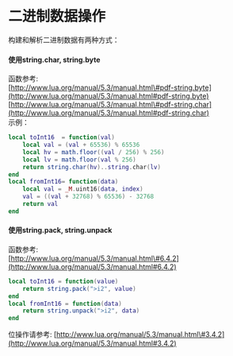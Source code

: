 # 二进制数据操作

构建和解析二进制数据有两种方式：

#### 使用string.char, string.byte

函数参考:  
[http://www.lua.org/manual/5.3/manual.html\#pdf-string.byte](http://www.lua.org/manual/5.3/manual.html#pdf-string.byte)  
[http://www.lua.org/manual/5.3/manual.html\#pdf-string.char](http://www.lua.org/manual/5.3/manual.html#pdf-string.char)  
 示例：

```lua
local toInt16  = function(val)
    local val = (val + 65536) % 65536
    local hv = math.floor((val / 256) % 256) 
    local lv = math.floor(val % 256)
    return string.char(hv)..string.char(lv)
end
local fromInt16= function(data)
    local val = _M.uint16(data, index)
    val = ((val + 32768) % 65536) - 32768
    return val
end
```

#### 使用string.pack, string.unpack

函数参考:  
[http://www.lua.org/manual/5.3/manual.html\#6.4.2](http://www.lua.org/manual/5.3/manual.html#6.4.2)

```lua
local toInt16 = function(value)
    return string.pack(">i2", value)
end
local fromInt16 = function(data)
    return string.unpack(">i2", data)
end
```

位操作请参考: [http://www.lua.org/manual/5.3/manual.html\#3.4.2](http://www.lua.org/manual/5.3/manual.html#3.4.2)

